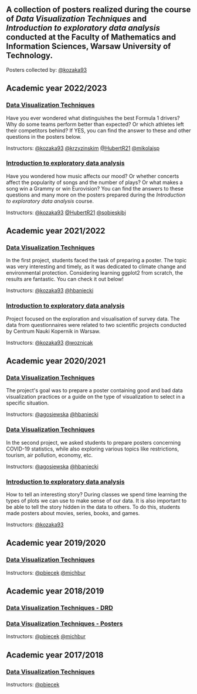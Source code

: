 

## A collection of posters realized during the course of *Data Visualization Techniques* and *Introduction to exploratory data analysis* conducted at the Faculty of Mathematics and Information Sciences, Warsaw University of Technology.

Posters collected by: [@kozaka93](https://github.com/kozaka93) 

## Academic year 2022/2023
### [Data Visualization Techniques](https://github.com/MI2-Education/posters/tree/main/2022-2023/DataVisualizationTechniques)

Have you ever wondered what distinguishes the best Formula 1 drivers? Why do some teams perform better than expected? Or which athletes left their competitors behind? If YES, you can find the answer to these and other questions in the posters below.

Instructors: [@kozaka93](https://github.com/kozaka93) [@krzyzinskim](https://github.com/krzyzinskim) [@HubertR21](https://github.com/HubertR21) [@mikolajsp](https://github.com/mikolajsp)

### [Introduction to exploratory data analysis](https://github.com/MI2-Education/posters/tree/main/2022-2023/ExploratoryDataAnalysis)

Have you wondered how music affects our mood? Or whether concerts affect the popularity of songs and the number of plays? Or what makes a song win a Grammy or win Eurovision? You can find the answers to these questions and many more on the posters prepared during the *Introduction to exploratory data analysis* course.

Instructors: [@kozaka93](https://github.com/kozaka93) [@HubertR21](https://github.com/HubertR21) [@sobieskibj](https://github.com/sobieskibj)

## Academic year 2021/2022
### [Data Visualization Techniques](https://github.com/MI2-Education/posters/tree/main/2021-2022/DataVisualizationTechniques)

In the first project, students faced the task of preparing a poster. The topic was very interesting and timely, as it was dedicated to climate change and environmental protection. Considering learning ggplot2 from scratch, the results are fantastic. You can check it out below!

Instructors: [@kozaka93](https://github.com/kozaka93) [@hbaniecki](https://github.com/hbaniecki)

### [Introduction to exploratory data analysis](https://github.com/MI2-Education/posters/tree/main/2021-2022/ExploratoryDataAnalysis)

Project focused on the exploration and visualisation of survey data. The data from questionnaires were related to two scientific projects conducted by Centrum Nauki Kopernik in Warsaw. 

Instructors: [@kozaka93](https://github.com/kozaka93) [@woznicak](https://github.com/woznicak)


## Academic year 2020/2021
### [Data Visualization Techniques](https://github.com/MI2-Education/posters/tree/main/2020-2021/DataVisualizationTechniques/P1)

The project's goal was to prepare a poster containing good and bad data visualization practices or a guide on the type of visualization to select in a specific situation.

Instructors: [@agosiewska](https://github.com/agosiewska) [@hbaniecki](https://github.com/hbaniecki)

### [Data Visualization Techniques](https://github.com/MI2-Education/posters/tree/main/2020-2021/DataVisualizationTechniques/P2)

In the second project, we asked students to prepare posters concerning COVID-19 statistics, while also exploring various topics like restrictions, tourism, air pollution, economy, etc.

Instructors: [@agosiewska](https://github.com/agosiewska) [@hbaniecki](https://github.com/hbaniecki)


### [Introduction to exploratory data analysis](https://github.com/MI2-Education/posters/tree/main/2020-2021/ExploratoryDataAnalysis)

How to tell an interesting story? During classes we spend time learning the types of plots we can use to make sense of our data. It is also important to be able to tell the story hidden in the data to others. To do this, students made posters about movies, series, books, and games.

Instructors: [@kozaka93](https://github.com/kozaka93) 

## Academic year 2019/2020
### [Data Visualization Techniques](https://github.com/MI2-Education/posters/tree/main/2019-2020/DataVisualizationTechniques)

Instructors: [@pbiecek](https://github.com/pbiecek) [@michbur](https://github.com/michbur) 

## Academic year 2018/2019
### [Data Visualization Techniques - DRD](https://github.com/MI2-Education/posters/tree/main/2018-2019/DataVisualizationTechniques/P-DRD)

### [Data Visualization Techniques - Posters](https://github.com/MI2-Education/posters/tree/main/2018-2019/DataVisualizationTechniques/P1)

Instructors: [@pbiecek](https://github.com/pbiecek) [@michbur](https://github.com/michbur) 


## Academic year 2017/2018
### [Data Visualization Techniques](https://github.com/MI2-Education/posters/tree/main/2017-2018/DataVisualizationTechniques/)

Instructors: [@pbiecek](https://github.com/pbiecek) 

